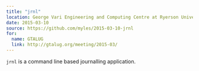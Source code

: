 ```yaml
---
title: "jrnl"
location: George Vari Engineering and Computing Centre at Ryerson University
date: 2015-03-10
source: https://github.com/myles/2015-03-10-jrnl
for:
  name: GTALUG
  link: http://gtalug.org/meeting/2015-03/
---
```


`jrnl` is a command line based journalling application.
